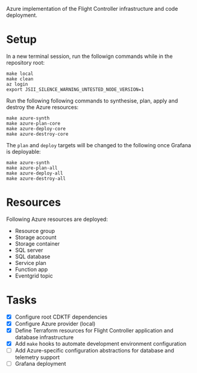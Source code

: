 Azure implementation of the Flight Controller infrastructure and code deployment.

# Setup
In a new terminal session, run the followign commands while in the repository root:
```
make local
make clean
az login
export JSII_SILENCE_WARNING_UNTESTED_NODE_VERSION=1
```

Run the following following commands to synthesise, plan, apply and destroy the Azure resources:
```
make azure-synth
make azure-plan-core
make azure-deploy-core
make azure-destroy-core
```

The `plan` and `deploy` targets will be changed to the following once Grafana is deployable:
```
make azure-synth 
make azure-plan-all
make azure-deploy-all
make azure-destroy-all
```

# Resources
Following Azure resources are deployed:
- Resource group
- Storage account
- Storage container
- SQL server
- SQL database
- Service plan
- Function app
- Eventgrid topic

# Tasks
- [x]  Configure root CDKTF dependencies
- [x] Configure Azure provider (local)
- [x] Define Terraform resources for Flight Controller application and database infrastructure
- [x] Add `make` hooks to automate development environment configuration
- [ ] Add Azure-specific configuration abstractions for database and telemetry support 
- [ ] Grafana deployment
